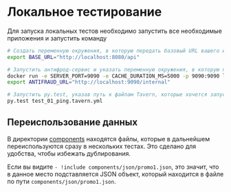 # Локальное тестирование

Для запуска локальных тестов необходимо запустить все необходимые приложения и запустить команду
```bash
# Создать переменную окружения, в которую передать базовый URL вашего API, запущенного локально
export BASE_URL="http://localhost:8080/api"

# Запустить антифрод-сервис и указать переменную окружения, в которую передать базовый URL внутреннего API
docker run -e SERVER_PORT=9090 -e CACHE_DURATION_MS=5000 -p 9090:9090 lodthe/prod-backend-antifraud:latest
export ANTIFRAUD_URL="http://localhost:9090/internal"

# Запустить py.test, указав путь к файлам Tavern, которые хочется запустить
py.test test_01_ping.tavern.yml
```

## Переиспользование данных

В директории [components](./components/) находятся файлы, которые в дальнейшем переиспользуются
сразу в нескольких тестах. Это сделано для удобства, чтобы избежать дублирования.

Если вы видите `- !include components/json/promo1.json`, это значит, что в данное место подставляется
JSON объект, который находится в файле по пути `components/json/promo1.json`.